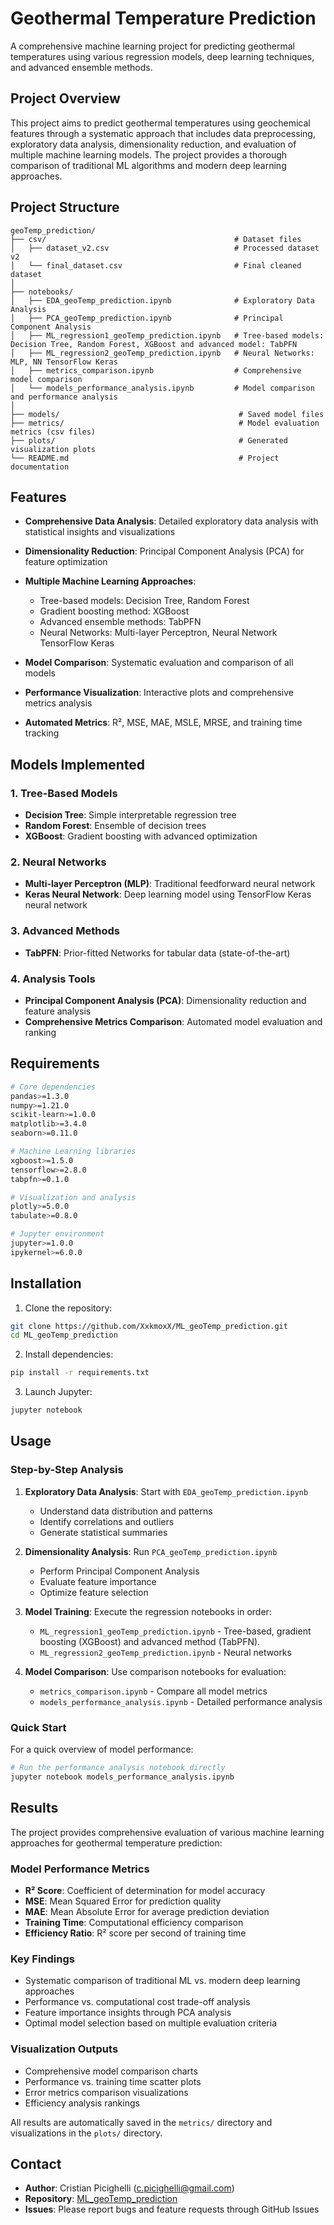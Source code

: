 # Geothermal Temperature Prediction

A comprehensive machine learning project for predicting geothermal temperatures using various regression models, deep learning techniques, and advanced ensemble methods.

## Project Overview

This project aims to predict geothermal temperatures using geochemical features through a systematic approach that includes data preprocessing, exploratory data analysis, dimensionality reduction, and evaluation of multiple machine learning models. The project provides a thorough comparison of traditional ML algorithms and modern deep learning approaches.

## Project Structure

```
geoTemp_prediction/
├── csv/                                          # Dataset files
│   ├── dataset_v2.csv                            # Processed dataset v2
│   └── final_dataset.csv                         # Final cleaned dataset
│
├── notebooks/
│   ├── EDA_geoTemp_prediction.ipynb              # Exploratory Data Analysis
│   ├── PCA_geoTemp_prediction.ipynb              # Principal Component Analysis
│   ├── ML_regression1_geoTemp_prediction.ipynb   # Tree-based models: Decision Tree, Random Forest, XGBoost and advanced model: TabPFN
│   ├── ML_regression2_geoTemp_prediction.ipynb   # Neural Networks: MLP, NN TensorFlow Keras
│   ├── metrics_comparison.ipynb                  # Comprehensive model comparison
│   └── models_performance_analysis.ipynb         # Model comparison and performance analysis
│
├── models/                                        # Saved model files
├── metrics/                                       # Model evaluation metrics (csv files)
├── plots/                                         # Generated visualization plots
└── README.md                                      # Project documentation
```

## Features

- **Comprehensive Data Analysis**: Detailed exploratory data analysis with statistical insights and visualizations
- **Dimensionality Reduction**: Principal Component Analysis (PCA) for feature optimization
- **Multiple Machine Learning Approaches**: 
  - Tree-based models: Decision Tree, Random Forest
  - Gradient boosting method: XGBoost
  - Advanced ensemble methods: TabPFN
  - Neural Networks: Multi-layer Perceptron, Neural Network TensorFlow Keras

- **Model Comparison**: Systematic evaluation and comparison of all models
- **Performance Visualization**: Interactive plots and comprehensive metrics analysis
- **Automated Metrics**: R², MSE, MAE, MSLE, MRSE, and training time tracking

## Models Implemented

### 1. Tree-Based Models
- **Decision Tree**: Simple interpretable regression tree
- **Random Forest**: Ensemble of decision trees
- **XGBoost**: Gradient boosting with advanced optimization

### 2. Neural Networks
- **Multi-layer Perceptron (MLP)**: Traditional feedforward neural network
- **Keras Neural Network**: Deep learning model using TensorFlow Keras neural network

### 3. Advanced Methods
- **TabPFN**: Prior-fitted Networks for tabular data (state-of-the-art)

### 4. Analysis Tools
- **Principal Component Analysis (PCA)**: Dimensionality reduction and feature analysis
- **Comprehensive Metrics Comparison**: Automated model evaluation and ranking

## Requirements

```bash
# Core dependencies
pandas>=1.3.0
numpy>=1.21.0
scikit-learn>=1.0.0
matplotlib>=3.4.0
seaborn>=0.11.0

# Machine Learning libraries
xgboost>=1.5.0
tensorflow>=2.8.0
tabpfn>=0.1.0

# Visualization and analysis
plotly>=5.0.0
tabulate>=0.8.0

# Jupyter environment
jupyter>=1.0.0
ipykernel>=6.0.0
```

## Installation

1. Clone the repository:
```bash
git clone https://github.com/XxkmoxX/ML_geoTemp_prediction.git
cd ML_geoTemp_prediction
```

2. Install dependencies:
```bash
pip install -r requirements.txt
```

3. Launch Jupyter:
```bash
jupyter notebook
```

## Usage

### Step-by-Step Analysis

1. **Exploratory Data Analysis**: Start with `EDA_geoTemp_prediction.ipynb`
   - Understand data distribution and patterns
   - Identify correlations and outliers
   - Generate statistical summaries

2. **Dimensionality Analysis**: Run `PCA_geoTemp_prediction.ipynb`
   - Perform Principal Component Analysis
   - Evaluate feature importance
   - Optimize feature selection

3. **Model Training**: Execute the regression notebooks in order:
   - `ML_regression1_geoTemp_prediction.ipynb` - Tree-based, gradient boosting (XGBoost) and advanced method (TabPFN).
   - `ML_regression2_geoTemp_prediction.ipynb` - Neural networks

4. **Model Comparison**: Use comparison notebooks for evaluation:
   - `metrics_comparison.ipynb` - Compare all model metrics
   - `models_performance_analysis.ipynb` - Detailed performance analysis

### Quick Start

For a quick overview of model performance:
```bash
# Run the performance analysis notebook directly
jupyter notebook models_performance_analysis.ipynb
```

## Results

The project provides comprehensive evaluation of various machine learning approaches for geothermal temperature prediction:

### Model Performance Metrics
- **R² Score**: Coefficient of determination for model accuracy
- **MSE**: Mean Squared Error for prediction quality
- **MAE**: Mean Absolute Error for average prediction deviation
- **Training Time**: Computational efficiency comparison
- **Efficiency Ratio**: R² score per second of training time

### Key Findings
- Systematic comparison of traditional ML vs. modern deep learning approaches
- Performance vs. computational cost trade-off analysis
- Feature importance insights through PCA analysis
- Optimal model selection based on multiple evaluation criteria

### Visualization Outputs
- Comprehensive model comparison charts
- Performance vs. training time scatter plots
- Error metrics comparison visualizations
- Efficiency analysis rankings

All results are automatically saved in the `metrics/` directory and visualizations in the `plots/` directory.

## Contact

- **Author**: Cristian Picighelli (c.picighelli@gmail.com)
- **Repository**: [ML_geoTemp_prediction](https://github.com/XxkmoxX/ML_geoTemp_prediction)
- **Issues**: Please report bugs and feature requests through GitHub Issues
